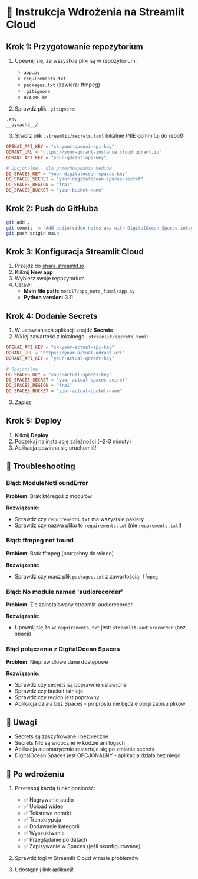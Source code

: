 # 🚀 Instrukcja Wdrożenia na Streamlit Cloud

## Krok 1: Przygotowanie repozytorium

1. Upewnij się, że wszystkie pliki są w repozytorium:

   - `app.py`
   - `requirements.txt`
   - `packages.txt` (zawiera: ffmpeg)
   - `.gitignore`
   - `README.md`

2. Sprawdź plik `.gitignore`:

```
.env
__pycache__/
```

3. Stwórz plik `.streamlit/secrets.toml` lokalnie (NIE commituj do repo!):

```toml
OPENAI_API_KEY = "sk-your-openai-api-key"
QDRANT_URL = "https://your-qdrant-instance.cloud.qdrant.io"
QDRANT_API_KEY = "your-qdrant-api-key"

# Opcjonalne - dla przechowywania mediów
DO_SPACES_KEY = "your-digitalocean-spaces-key"
DO_SPACES_SECRET = "your-digitalocean-spaces-secret"
DO_SPACES_REGION = "fra1"
DO_SPACES_BUCKET = "your-bucket-name"
```

## Krok 2: Push do GitHuba

```bash
git add .
git commit -m "Add audio/video notes app with DigitalOcean Spaces integration"
git push origin main
```

## Krok 3: Konfiguracja Streamlit Cloud

1. Przejdź do [share.streamlit.io](https://share.streamlit.io)
2. Kliknij **New app**
3. Wybierz swoje repozytorium
4. Ustaw:
   - **Main file path**: `modul7/app_note_final/app.py`
   - **Python version**: 3.11

## Krok 4: Dodanie Secrets

1. W ustawieniach aplikacji znajdź **Secrets**
2. Wklej zawartość z lokalnego `.streamlit/secrets.toml`:

```toml
OPENAI_API_KEY = "sk-your-actual-api-key"
QDRANT_URL = "https://your-actual-qdrant-url"
QDRANT_API_KEY = "your-actual-qdrant-key"

# Opcjonalne
DO_SPACES_KEY = "your-actual-spaces-key"
DO_SPACES_SECRET = "your-actual-spaces-secret"
DO_SPACES_REGION = "fra1"
DO_SPACES_BUCKET = "your-actual-bucket-name"
```

3. Zapisz

## Krok 5: Deploy

1. Kliknij **Deploy**
2. Poczekaj na instalację zależności (~2-3 minuty)
3. Aplikacja powinna się uruchomić!

## 🔧 Troubleshooting

### Błąd: ModuleNotFoundError

**Problem**: Brak któregoś z modułów

**Rozwiązanie**:

- Sprawdź czy `requirements.txt` ma wszystkie pakiety
- Sprawdź czy nazwa pliku to `requirements.txt` (nie `requrements.txt`!)

### Błąd: ffmpeg not found

**Problem**: Brak ffmpeg (potrzebny do wideo)

**Rozwiązanie**:

- Sprawdź czy masz plik `packages.txt` z zawartością: `ffmpeg`

### Błąd: No module named 'audiorecorder'

**Problem**: Źle zainstalowany streamlit-audiorecorder

**Rozwiązanie**:

- Upewnij się że w `requirements.txt` jest: `streamlit-audiorecorder` (bez spacji)

### Błąd połączenia z DigitalOcean Spaces

**Problem**: Nieprawidłowe dane dostępowe

**Rozwiązanie**:

- Sprawdź czy secrets są poprawnie ustawione
- Sprawdź czy bucket istnieje
- Sprawdź czy region jest poprawny
- Aplikacja działa bez Spaces - po prostu nie będzie opcji zapisu plików

## 📝 Uwagi

- Secrets są zaszyfrowane i bezpieczne
- Secrets NIE są widoczne w kodzie ani logach
- Aplikacja automatycznie restartuje się po zmianie secrets
- DigitalOcean Spaces jest OPCJONALNY - aplikacja działa bez niego

## 🎯 Po wdrożeniu

1. Przetestuj każdą funkcjonalność:

   - ✅ Nagrywanie audio
   - ✅ Upload wideo
   - ✅ Tekstowe notatki
   - ✅ Transkrypcja
   - ✅ Dodawanie kategorii
   - ✅ Wyszukiwanie
   - ✅ Przeglądanie po datach
   - ✅ Zapisywanie w Spaces (jeśli skonfigurowane)

2. Sprawdź logi w Streamlit Cloud w razie problemów

3. Udostępnij link aplikacji!
